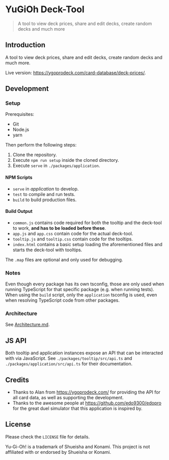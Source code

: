# YuGiOh Deck-Tool

> A tool to view deck prices, share and edit decks, create random decks and much more

## Introduction

A tool to view deck prices, share and edit decks, create random decks and much more.

Live version: <https://ygoprodeck.com/card-database/deck-prices/>.

## Development

### Setup

Prerequisites:

-   Git
-   Node.js
-   yarn

Then perform the following steps:

1. Clone the repository.
2. Execute `npm run setup` inside the cloned directory.
3. Execute `serve` in `./packages/application`.

#### NPM Scripts

-   `serve` in _application_ to develop.
-   `test` to compile and run tests.
-   `build` to build production files.

#### Build Output

-   `common.js` contains code required for both the tooltip and the deck-tool to work, **and has to be
    loaded before these**.
-   `app.js` and `app.css` contain code for the actual deck-tool.
-   `tooltip.js` and `tooltip.css` contain code for the tooltips.
-   `index.html` contains a basic setup loading the aforementioned files and starts the deck-tool with
    tooltips.

The `.map` files are optional and only used for debugging.

### Notes

Even though every package has its own tsconfig, those are only used when running TypeScript for that
specific package (e.g. when running tests). When using the `build` script, only the `application`
tsconfig is used, even when resolving TypeScript code from other packages.

### Architecture

See [Architecture.md](./ARCHITECTURE.md).

## JS API

Both tooltip and application instances expose an API that can be interacted with via JavaScript.
See `./packages/tooltip/src/api.ts` and `./packages/application/src/api.ts` for their documentation.

## Credits

-   Thanks to Alan from <https://ygoprodeck.com/> for providing the API for all card data, as well as
    supporting the development.
-   Thanks to the awesome people at <https://github.com/edo9300/edopro> for the great duel simulator
    that this application is inspired by.

## License

Please check the `LICENSE` file for details.

Yu-Gi-Oh! is a trademark of Shueisha and Konami. This project is not affiliated with or endorsed by
Shueisha or Konami.
